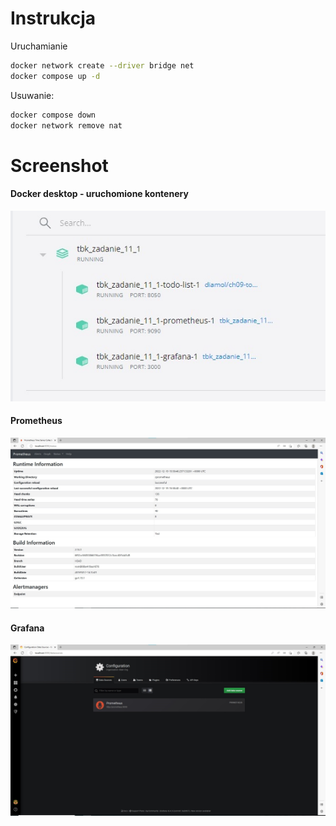 # Instrukcja
Uruchamianie
```sh
docker network create --driver bridge net
docker compose up -d
```
Usuwanie:
```sh
docker compose down
docker network remove nat
``` 
# Screenshot
#### Docker desktop - uruchomione kontenery
![](images/desktop.jpg)
#### Prometheus
![](images/p.jpg)
#### Grafana
![](images/grafana.jpg)